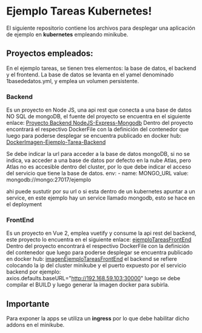 # Ejemplo Tareas Kubernetes!

El siguiente repositorio contiene los archivos para desplegar una aplicación de ejemplo en **kubernetes** empleando minikube.


## Proyectos empleados:

En el ejemplo tareas, se tienen tres elementos: la base de datos, el backend y el frontend. La base de datos se levanta en el yamel denominado 1basededatos.yml, y emplea un volumen persistente.

### Backend

Es un proyecto en Node JS, una api rest que conecta a una base de datos NO SQL de mongoDB, el fuente del proyecto se encuentra en el siguiente enlace:
[Proyecto Backend NodeJS-Express-Mongodb](https://github.com/calderonperaza/ejemplotareasBackEndExpress)
Dentro del proyecto encontrará el respectivo DockerFile con la definición del contenedor que luego para poderse desplegar se encuentra publicado en docker hub:
[DockerImagen-Ejemplo-Tarea-Backend](https://hub.docker.com/repository/docker/calderonperaza/ejemplobackend)

Se debe indicar la url para acceder a la base de datos mongoDB, si no se indica, va acceder a una base de datos por defecto en la nube Atlas, pero Atlas no es accesible dentro del cluster, por lo que debe indicar el acceso del servicio que tiene la base de datos.
env:
            - name: MONGO_URL
              value: mongodb://mongo:27017/ejemplo

ahi puede sustutir por su url o si esta dentro de un kubernetes apuntar a un service, en este ejemplo hay un service llamado mongodb, esto se hace en el deployment


### FrontEnd

Es un proyecto en Vue 2, emplea vuetify y consume la api rest del backend, este proyecto lo encuentra en el siguiente enlace:
[ejemploTareasFrontEnd](https://github.com/calderonperaza/ejemplotareasfrontend)
Dentro del proyecto encontrará el respectivo DockerFile con la definición del contenedor que luego para poderse desplegar se encuentra publicado en docker hub:
[imagenEjemploTareasFrontEnd](https://hub.docker.com/repository/docker/calderonperaza/ejemplofrontend)
el backend se refiere colocando la ip del cluster minikube y el puerto expuesto por el servicio backend
por ejemplo:
axios.defaults.baseURL="http://192.168.59.103:30000"
luego se debe compilar el BUILD y luego generar la imagen docker para subirla.

## Importante

Para exponer la apps se utiliza un **ingress** por lo que debe habilitar dicho addons en el minikube.
